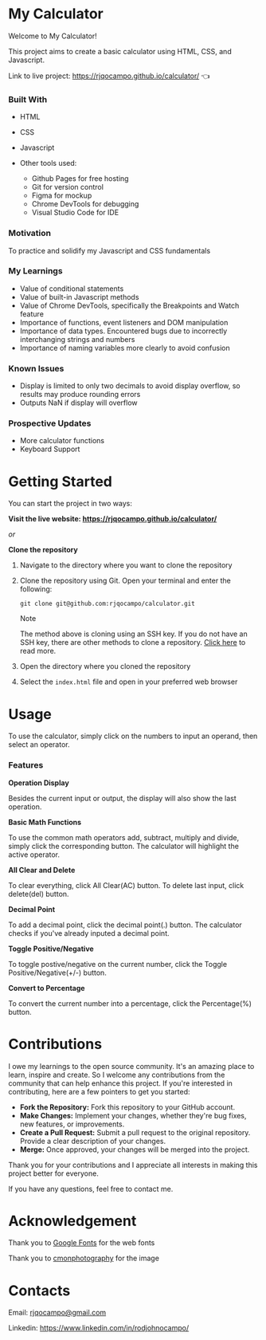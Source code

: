 # My Calculator

Welcome to My Calculator!

This project aims to create a basic calculator using HTML, CSS, and Javascript.

Link to live project: https://rjqocampo.github.io/calculator/ :point_left:

### Built With
* HTML
* CSS
* Javascript
* Other tools used:
  
  * Github Pages for free hosting
  * Git for version control
  * Figma for mockup
  * Chrome DevTools for debugging
  * Visual Studio Code for IDE

### Motivation
To practice and solidify my Javascript and CSS fundamentals

### My Learnings
* Value of conditional statements
* Value of built-in Javascript methods
* Value of Chrome DevTools, specifically the Breakpoints and Watch feature
* Importance of functions, event listeners and DOM manipulation
* Importance of data types. Encountered bugs due to incorrectly interchanging strings and numbers
* Importance of naming variables more clearly to avoid confusion

### Known Issues
* Display is limited to only two decimals to avoid display overflow, so results may produce rounding errors 
* Outputs NaN if display will overflow

### Prospective Updates
* More calculator functions
* Keyboard Support

# Getting Started
You can start the project in two ways:

**Visit the live website: https://rjqocampo.github.io/calculator/**
  
_or_

**Clone the repository**

  1. Navigate to the directory where you want to clone the repository
  2. Clone the repository using Git. Open your terminal and enter the following:

      ```
     git clone git@github.com:rjqocampo/calculator.git
      ```
      > [!NOTE]  
      > The method above is cloning using an SSH key. If you do not have an SSH key, there are other methods to clone a repository. [Click here](https://docs.github.com/en/repositories/creating-and-managing-repositories/cloning-a-repository) to read more.

  4. Open the directory where you cloned the repository
  5. Select the `index.html` file and open in your preferred web browser

# Usage
To use the calculator, simply click on the numbers to input an operand, then select an operator.

### Features
**Operation Display**

Besides the current input or output, the display will also show the last operation.

**Basic Math Functions**

To use the common math operators add, subtract, multiply and divide, simply click the corresponding button. The calculator will highlight the active operator.

**All Clear and Delete**

To clear everything, click All Clear(AC) button. To delete last input, click delete(del) button.

**Decimal Point**

To add a decimal point, click the decimal point(.) button. The calculator checks if you've already inputed a decimal point.

**Toggle Positive/Negative**

To toggle postive/negative on the current number, click the Toggle Positive/Negative(+/-) button. 

**Convert to Percentage**

To convert the current number into a percentage, click the Percentage(%) button.

# Contributions

I owe my learnings to the open source community. It's an amazing place to learn, inspire and create.  So I welcome any contributions from the community that can help enhance this project. If you're interested in contributing, here are a few pointers to get you started:

* **Fork the Repository:** Fork this repository to your GitHub account.
* **Make Changes:** Implement your changes, whether they're bug fixes, new features, or improvements.
* **Create a Pull Request:** Submit a pull request to the original repository. Provide a clear description of your changes.
* **Merge:** Once approved, your changes will be merged into the project.

Thank you for your contributions and I appreciate all interests in making this project better for everyone. 

If you have any questions, feel free to contact me.

# Acknowledgement

Thank you to [Google Fonts](https://fonts.google.com/) for the web fonts

Thank you to [cmonphotography](https://www.pexels.com/@cmonphotography/) for the image

# Contacts

Email: rjqocampo@gmail.com

Linkedin: https://www.linkedin.com/in/rodjohnocampo/
